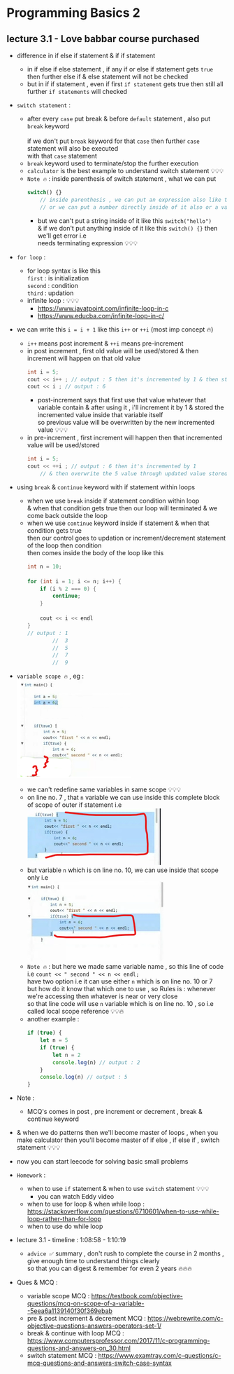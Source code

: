 # Programming Basics 2 

## lecture 3.1 - Love babbar course purchased

- difference in if else if statement & if if statement
    - in if else if else statement , 
        if any if or else if statement gets `true` then further else if & else statement will not be checked 
    - but in if if statement , even if first `if statement` gets true then still all further `if statements` will checked  
  
- `switch statement` : 
    - after every `case` put break & before `default` statement , also put `break` keyword <br>   
        if we don't put `break` keyword for that `case` then further `case` statement will also be executed <br>
        with that `case` statement
    - `break` keyword used to terminate/stop the further execution
    - `calculator` is the best example to understand switch statement 💡💡💡 
    - `Note 🔥` : inside parenthesis of switch statement , what we can put 
        ```js
        switch() {} 
            // inside parenthesis , we can put an expression also like this switch(a+2*b) 
            // or we can put a number directly inside of it also or a variable as usually we do 💡💡💡
        ```
        - but we can't put a string inside of it like this `switch("hello")` <br>
            & if we don't put anything inside of it like this `switch() {}` then we'll get error i.e <br>
            needs terminating expression 💡💡💡

- `for loop` : 
    - for loop syntax is like this <br>
        `first` : is initialization <br>
        `second` : condition <br>
        `third` : updation
    - infinite loop : 💡💡💡
        - https://www.javatpoint.com/infinite-loop-in-c
        - https://www.educba.com/infinite-loop-in-c/ 

- we can write this `i = i + 1` like this `i++` or `++i` (most imp concept 🔥)
    - `i++` means post increment & `++i` means pre-increment
    - in post increment , first old value will be used/stored & then increment will happen on that old value 
        ```cpp
        int i = 5;
        cout << i++ ; // output : 5 then it's incremented by 1 & then stored inside i -> variable 💡💡💡
        cout << i ; // output : 6
        ```
        - post-increment says that first use that value whatever that variable contain 
            & after using it , i'll increment it by 1 & stored the incremented value inside that variable itself <br> 
            so previous value will be overwritten by the new incremented value 💡💡💡
    - in pre-increment , first increment will happen then that incremented value will be used/stored 
        ```cpp
        int i = 5;
        cout << ++i ; // output : 6 then it's incremented by 1 
            // & then overwrite the 5 value through updated value stored inside i -> variable 💡💡💡
        ```

- using `break` & `continue` keyword with if statement within loops
    - when we use `break` inside if statement condition within loop <br>
        & when that condition gets true then our loop will terminated & we come back outside the loop
    - when we use `continue` keyword inside if statement & when that condition gets true <br> 
        then our control goes to updation or increment/decrement statement of the loop then condition <br>
        then comes inside the body of the loop like this
        ```cpp
        int n = 10;

        for (int i = 1; i <= n; i++) {
            if (i % 2 === 0) {
                continue;
            }

            cout << i << endl
        }
        // output : 1 
                //  3
                //  5
                //  7
                //  9
        ```

- `variable scope 🔥` , eg : <br>
    ![variable scope](../../notes-pics/10-lecture/lecture-10-0.png)
    - we can't redefine same variables in same scope 💡💡💡
    - on line no. 7 , that `n` variable we can use inside this complete block of scope of outer if statement i.e  
        ![variable scope](../../notes-pics/10-lecture/lecture-10-1.png)
    - but variable `n` which is on line no. 10, we can use inside that scope only i.e <br>
        ![variable scope](../../notes-pics/10-lecture/lecture-10-2.png)
    - `Note 🔥` : but here we made same variable name , so this line of code i.e `count << " second " << n << endl;` <br>
        have two option i.e it can use either `n` which is on line no. 10 or 7 <br>
        but how do it know that which one to use , so Rules is : whenever we're accessing then whatever is near or very close <br>
        so that line code will use `n` variable which is on line no. 10 , so i.e called local scope reference 💡💡🔥 
    - another example : 
        ```js
        if (true) {
            let n = 5 
            if (true) {
                let n = 2
                console.log(n) // output : 2
            }
            console.log(n) // output : 5
        }
        ```
- Note : 
    - MCQ's comes in post , pre increment or decrement , break & continue keyword

- & when we do patterns then we'll become master of loops , when you make calculator
    then you'll become master of if else , if else if , switch statement 💡💡💡

- now you can start leecode for solving basic small problems

- `Homework` : 
    - when to use `if` statement & when to use `switch` statement 💡💡💡
        - you can watch Eddy video 
    - when to use for loop & when while loop : https://stackoverflow.com/questions/6710601/when-to-use-while-loop-rather-than-for-loop
    - when to use do while loop 

- lecture 3.1 - timeline : 1:08:58 - 1:10:19
    - `advice ✅` summary , don't rush to complete the course in 2 months , give enough time to understand things clearly <br>
        so that you can digest & remember for even 2 years 🔥🔥🔥

- Ques & MCQ : 
    - variable scope MCQ : https://testbook.com/objective-questions/mcq-on-scope-of-a-variable--5eea6a1139140f30f369ebab
    - pre & post increment & decrement MCQ : https://webrewrite.com/c-objective-questions-answers-operators-set-1/
    - break & continue with loop MCQ : https://www.computersprofessor.com/2017/11/c-programming-questions-and-answers-on_30.html
    - switch statement MCQ : https://www.examtray.com/c-questions/c-mcq-questions-and-answers-switch-case-syntax
